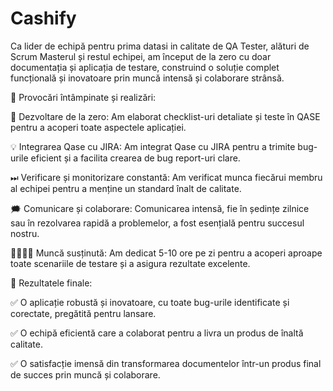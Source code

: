# Cashify
Ca lider de echipă pentru prima datasi in calitate de QA Tester, alături de Scrum Masterul și restul echipei, am început de la zero cu doar documentația și aplicația de testare, construind o soluție complet funcțională și inovatoare prin muncă intensă și colaborare strânsă.

🚀 Provocări întâmpinate și realizări:

📖 Dezvoltare de la zero: Am elaborat checklist-uri detaliate și teste în QASE pentru a acoperi toate aspectele aplicației.

💡 Integrarea Qase cu JIRA: Am integrat Qase cu JIRA pentru a trimite bug-urile eficient și a facilita crearea de bug report-uri clare.

⏭ Verificare și monitorizare constantă: Am verificat munca fiecărui membru al echipei pentru a menține un standard înalt de calitate.

🗯 Comunicare și colaborare: Comunicarea intensă, fie în ședințe zilnice sau în rezolvarea rapidă a problemelor, a fost esențială pentru succesul nostru.

👨‍💻👩‍💻 Muncă susținută: Am dedicat 5-10 ore pe zi pentru a acoperi aproape toate scenariile de testare și a asigura rezultate excelente.

🌟 Rezultatele finale:

✅ O aplicație robustă și inovatoare, cu toate bug-urile identificate și corectate, pregătită pentru lansare. 


✅ O echipă eficientă care a colaborat pentru a livra un produs de înaltă calitate. 


✅ O satisfacție imensă din transformarea documentelor într-un produs final de succes prin muncă și colaborare.
